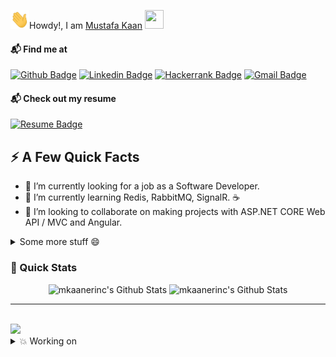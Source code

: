 <img src="https://raw.githubusercontent.com/ABSphreak/ABSphreak/master/gifs/Hi.gif" width="30px" height="30px">Howdy!, I am <a href="https://github.com/mkaanerinc">Mustafa Kaan</a> <img src="https://emojis.slackmojis.com/emojis/images/1531849430/4246/blob-sunglasses.gif?1531849430" width="30px" height="30px">


#### 📬 Find me at
[![Github Badge](http://img.shields.io/badge/-Github-black?style=flat&logo=github&link=https://github.com/mkaanerinc/)](https://github.com/mkaanerinc/) 
[![Linkedin Badge](https://img.shields.io/badge/-LinkedIn-blue?style=flat&logo=Linkedin&logoColor=white&link=https://www.linkedin.com/in/mkaanerinc/)](https://www.linkedin.com/in/mkaanerinc)
[![Hackerrank Badge](https://img.shields.io/badge/-Hackerrank-2EC866?style=flat&logo=HackerRank&logoColor=white&link=https://www.hackerrank.com/mkaanerinc)](https://www.hackerrank.com/mkaanerinc)
[![Gmail Badge](https://img.shields.io/badge/-Gmail-d14836?style=flat&logo=Gmail&logoColor=white&link=mailto:mkaanerinc@gmail.com)](mailto:mkaanerinc@gmail.com)

#### 📬 Check out my resume
[![Resume Badge](https://img.shields.io/badge/-Resume-d14836?style=flat&logo=Resume&logoColor=white&link=https://drive.google.com/file/d/1dt2uoDLV6_z6Ic2LT2lWqzxQO75YkBWv/view?usp=sharing)](https://drive.google.com/file/d/1dt2uoDLV6_z6Ic2LT2lWqzxQO75YkBWv/view?usp=sharing)
## ⚡️ A Few Quick Facts

- 🔭 I’m currently looking for a job as a Software Developer.
- 🌱 I’m currently learning Redis, RabbitMQ, SignalR. ☕
- 👯 I’m looking to collaborate on making projects with ASP.NET CORE Web API / MVC and Angular.

<details>
    <summary>Some more stuff 😄</summary>
  
  ### ⚙️ Some Tool and Tech I use
  ![C#](https://img.shields.io/badge/C%23-%23239120.svg?style=flat&logo=c-sharp&logoColor=white)&nbsp;
  ![.Net](https://img.shields.io/badge/.NET-5C2D91?style=flat&logo=.net&logoColor=white)&nbsp;
  ![ASP.NET CORE Web API](https://img.shields.io/badge/ASP.NET%20CORE%20Web%20API-02569B.svg?&style=flat&logo=rest&logoColor=white)&nbsp;
  ![ASP.NET CORE MVC](https://img.shields.io/badge/ASP.NET%20CORE%20MVC-02569B.svg?&style=flat&logo=rest&logoColor=white)&nbsp;
  ![Angular](https://img.shields.io/badge/Angular-%23DD0031.svg?style=flat&logo=angular&logoColor=white)&nbsp;
  ![MicrosoftSQLServer](https://img.shields.io/badge/Microsoft%20SQL%20Server-CC2927?style=flat&logo=microsoft%20sql%20server&logoColor=white)&nbsp;
  ![Entity Framework Core](https://img.shields.io/badge/Entity%20Framework%20Core-02569B.svg?&style=flat&logo=rest&logoColor=white)&nbsp;
  ![Generic Repository Pattern](https://img.shields.io/badge/Generic%20Repository%20Pattern-02569B.svg?&style=flat&logo=rest&logoColor=white)&nbsp;
  ![Unit Test](https://img.shields.io/badge/Unit%20Test-F80000?style=flat&logo=unittest&logoColor=white)&nbsp;
  ![Git](https://img.shields.io/badge/Git-%23F05033.svg?&style=flat&logo=git&logoColor=white)&nbsp;
  ![Postman](https://img.shields.io/badge/Postman-FF6C37?style=flat&logo=postman&logoColor=white)&nbsp;
  ![JavaScript](https://img.shields.io/badge/JavaScript-323330.svg?&style=flat&logo=javascript&logoColor=%23F7DF1E)&nbsp;
  ![TypeScript](https://img.shields.io/badge/TypeScript-%23007ACC.svg?style=flat&logo=typescript&logoColor=white)&nbsp;
  ![HTML5](https://img.shields.io/badge/HTML5-%23E34F26.svg?style=flat&logo=html5&logoColor=white)&nbsp;
  ![CSS3](https://img.shields.io/badge/CSS3-%231572B6.svg?&style=flat&logo=css3&logoColor=white)&nbsp;
  ![jQuery](https://img.shields.io/badge/jQuery-%23563D7C.svg?style=flat&logo=jquery&logoColor=white)&nbsp;
  ![Bootstrap](https://img.shields.io/badge/Bootstrap-%23563D7C.svg?style=flat&logo=bootstrap&logoColor=white)&nbsp;
  ![GitHub](https://img.shields.io/badge/GitHub-%23121011.svg?&style=flat&logo=github&logoColor=white)&nbsp;
  ![Visual Studio](https://img.shields.io/badge/Visual%20Studio-5C2D91.svg?style=flat&logo=visual-studio&logoColor=white)&nbsp;
  ![VSCode](https://img.shields.io/badge/VSCODE-007ACC.svg?&style=flat&logo=visual-studio-code)&nbsp;
  </details>


### 🚀 Quick Stats

<p align="center">
<img width="50%" height="150" src="https://github-readme-stats.vercel.app/api?username=mkaanerinc&show_icons=true&line_height=21&theme=react" alt="mkaanerinc's Github Stats" />
<img width="35%" height="150" src="https://github-readme-stats.vercel.app/api/top-langs/?username=mkaanerinc&theme=react&line_height=27&layout=compact" alt="mkaanerinc's Github Stats" />
    
 <hr></hr>

<br>
<img src="https://github.com/SP-XD/SP-XD/blob/main/images/dino_rounded.gif?raw=true" href="https://github.com/SP-XD" />

<details>
<summary> 💥 Working on </summary>

</p>

<a href="https://github.com/mkaanerinc/RentACarProject">
  <img align="center" src="https://github-readme-stats.vercel.app/api/pin/?username=mkaanerinc&repo=RentACarProject&show_owner=true&theme=react" />
</a>
</details>

